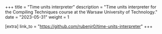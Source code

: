 +++
title = "Time units interpreter"
description = "Time units interpreter for the Compiling Techniques course at the Warsaw University of Technology."
date = "2023-05-31"
weight = 1

[extra]
link_to = "https://github.com/rubenjr0/time-units-interpreter"
+++
